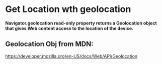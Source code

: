 # Get Location wth geolocation 
**Navigator.geolocation read-only property returns a Geolocation object that gives Web content access to the location of the device.**
## Geolocation Obj from MDN:
https://developer.mozilla.org/en-US/docs/Web/API/Geolocation